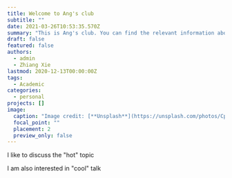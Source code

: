 ```yaml
---
title: Welcome to Ang's club
subtitle: ""
date: 2021-03-26T10:53:35.570Z
summary: "This is Ang's club. You can find the relevant information about the author. "
draft: false
featured: false
authors:
  - admin
  - Zhiang Xie
lastmod: 2020-12-13T00:00:00Z
tags:
  - Academic
categories:
  - personal
projects: []
image:
  caption: "Image credit: [**Unsplash**](https://unsplash.com/photos/CpkOjOcXdUY)"
  focal_point: ""
  placement: 2
  preview_only: false
---
```

I like to discuss the "hot" topic 

I am also interested in "cool" talk


